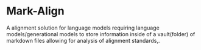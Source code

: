 # Mark-Align
A alignment solution for language models requiring language models/generational models to store information inside of a vault(folder) of markdown files allowing for analysis of alignment standards,.
